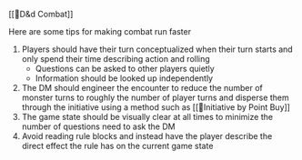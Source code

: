 [[🌿D&d Combat]]

Here are some tips for making combat run faster
1. Players should have their turn conceptualized when their turn starts and only spend their time describing action and rolling
	- Questions can be asked to other players quietly
	- Information should be looked up independently
2. The DM should engineer the encounter to reduce the number of monster turns to roughly the number of player turns and disperse them through the initiative using a method such as [[🌰Initiative by Point Buy]]
3. The game state should be visually clear at all times to minimize the number of questions need to ask the DM
4. Avoid reading rule blocks and instead have the player describe the direct effect the rule has on the current game state